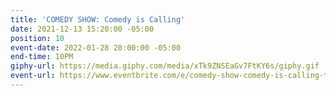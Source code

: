 ```yaml
---
title: 'COMEDY SHOW: Comedy is Calling'
date: 2021-12-13 15:20:00 -05:00
position: 10
event-date: 2022-01-28 20:00:00 -05:00
end-time: 10PM
giphy-url: https://media.giphy.com/media/xTk9ZNSEaGv7FtKY6s/giphy.gif
event-url: https://www.eventbrite.com/e/comedy-show-comedy-is-calling-tickets-227259397977
---
```


